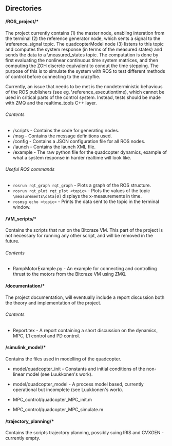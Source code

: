 ## Directories

#### /ROS_project/*
The project currently contains (1) the master node, enabling interation from the terminal (2) the reference generator node, which sents a signal to the \reference_signal topic. The quadcopterModel node (3) listens to this topic and computes the
system response (in terms of the measured states) and sends the data to a \measured_states topic. The computation is done by first evaluating the nonlinear continuous time system matrices, and then computing the ZOH discrete equivalent to condut the time stepping. The purpose of this is to simulate the system with ROS to test different methods of control before connecting to the crazyflie.

Currently, an issue that needs to be met is the nondeterministic behavious of the ROS publishers (see eg. \reference_executiontime), which cannot be used in critical parts of the control system. Instead, tests should be made with ZMQ and the realtime_tools C++ layer.
###### Contents
* /scripts - Contains the code for generating nodes.
* /msg - Contains the message definitions used.
* /config - Contains a JSON configuration file for all ROS nodes.
* /launch - Contains the launch XML file.
* /example - The raw python file for the quadcopter dynamics, example of what a system response in harder realtime will look like.

###### Useful ROS commands
* ``rosrun rqt_graph rqt_graph`` - Plots a graph of the ROS structure.
* ``rosrun rqt_plot rqt_plot <topic>``  - Plots the values of the topic ``\measurements\data[0]`` displays the x-measurements in time.
* ``rosmsg echo <topic>`` - Prints the data sent to the topic in the terminal window.

#### /VM_scripts/*
Contains the scripts that run on the Bitcraze VM. This part of the project is not necessary for running any other script, and will be removed in the future.
###### Contents
* RampMotorExample.py - An example for connecting and controlling thrust
  to the motors from the Bitcraze VM using ZMQ.

#### /documentation/*
The project documentation, will eventually include a report discussion both the theory and implementation of the project. 
###### Contents
* Report.tex - A report containing a short discussion on the dynamics, MPC, L1 control and PD control.

#### /simulink_model/*
Contains the files used in modelling of the quadcopter.

* model/quadcopter_init - Constants and initial conditions of the
  non-linear model (see Luukkonen's work).
* model/quadcopter_model - A process model based, currently operational
  but incomplete  (see Luukkonen's work).

* MPC_control/quadcopter_MPC_init.m
* MPC_control/quadcopter_MPC_simulate.m

#### /trajectory_planning/*
Contains the scripts trajectory planning, possibly suing IRIS and CVXGEN -
currently empty.

